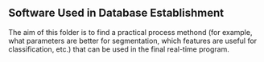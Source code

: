 Software Used in Database Establishment
--
The aim of this folder is to find a practical process methond (for example, what parameters are better for segmentation, which features are useful for classification, etc.) that can be used in the final real-time program. <br>
